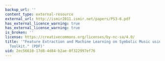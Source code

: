 ```yaml
---
backup_url: ''
content_type: external-resource
external_url: http://ismir2011.ismir.net/papers/PS3-6.pdf
has_external_licence_warning: true
has_external_license_warning: true
is_broken: ''
license: https://creativecommons.org/licenses/by-nc-sa/4.0/
title: '"Feature Extraction and Machine Learning on Symbolic Music using the music21
  Toolkit." (PDF)'
uid: 2ec56610-17d8-4d84-b2ae-0f322997ef76
---
```

